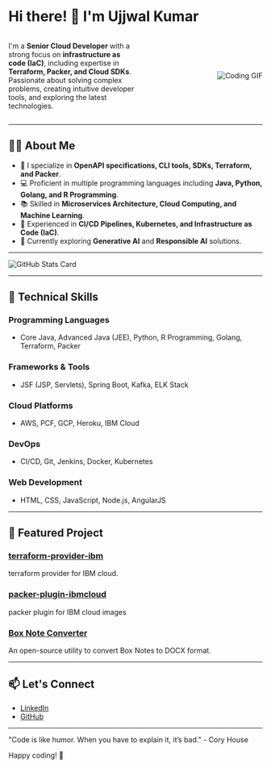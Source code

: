# Hi there! 👋 I'm Ujjwal Kumar

<div style="display: flex; align-items: center;">
  <div style="flex: 1;">
    <p>I'm a <strong>Senior Cloud Developer</strong> with a strong focus on <strong>infrastructure as code (IaC)</strong>, including expertise in <strong>Terraform, Packer, and Cloud SDKs</strong>. Passionate about solving complex problems, creating intuitive developer tools, and exploring the latest technologies.</p>
  </div>
  <div style="flex: 1; text-align: right;">
    <img src="hello.gif" alt="Coding GIF" style="max-width: 100%;">
  </div>
</div>

---

## 👩‍💻 About Me

- 🌟 I specialize in **OpenAPI specifications, CLI tools, SDKs, Terraform, and Packer**.
- 💻 Proficient in multiple programming languages including **Java, Python, Golang, and R Programming**.
- 📚 Skilled in **Microservices Architecture, Cloud Computing, and Machine Learning**.
- 🔧 Experienced in **CI/CD Pipelines, Kubernetes, and Infrastructure as Code (IaC)**.
- 🌱 Currently exploring **Generative AI** and **Responsible AI** solutions.

---


![GitHub Stats Card](https://github-readme-stats.vercel.app/api?username=uibm&show=reviews,discussions_started,discussions_answered,prs_merged,prs_merged_percentage&show_icons=true&theme=transparent)

---


## 🚀 Technical Skills

### **Programming Languages**
- Core Java, Advanced Java (JEE), Python, R Programming, Golang, Terraform, Packer

### **Frameworks & Tools**
- JSF (JSP, Servlets), Spring Boot, Kafka, ELK Stack

### **Cloud Platforms**
- AWS, PCF, GCP, Heroku, IBM Cloud

### **DevOps**
- CI/CD, Git, Jenkins, Docker, Kubernetes

### **Web Development**
- HTML, CSS, JavaScript, Node.js, AngularJS

---

## 🌟 Featured Project

### [terraform-provider-ibm](https://github.com/IBM-Cloud/terraform-provider-ibm)
terraform provider for IBM cloud.
### [packer-plugin-ibmcloud](https://github.com/IBM/packer-plugin-ibmcloud)
packer plugin for IBM cloud images
### [Box Note Converter](https://github.com/ujjwal-ibm/boxtodocx)
An open-source utility to convert Box Notes to DOCX format.

---

## 📫 Let's Connect

- [LinkedIn](https://www.linkedin.com/in/ramuklawjju)
- [GitHub](https://github.com/ujjwal-ibm)

---

"Code is like humor. When you have to explain it, it’s bad." - Cory House

Happy coding! 🎉
